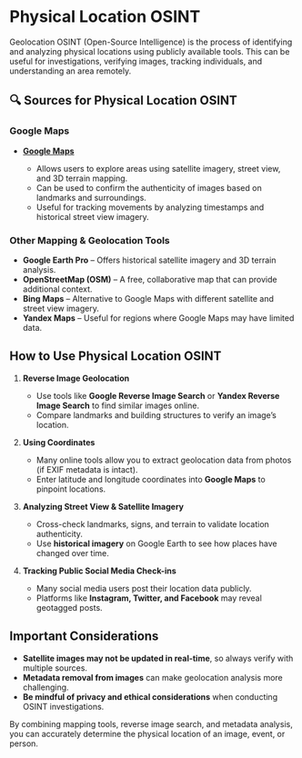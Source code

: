 # Physical Location OSINT  

Geolocation OSINT (Open-Source Intelligence) is the process of identifying and analyzing physical locations using publicly available tools. This can be useful for investigations, verifying images, tracking individuals, and understanding an area remotely.  

## 🔍 Sources for Physical Location OSINT  

### Google Maps  
- **[Google Maps](https://www.google.com/maps/@31.5581516,74.3939335,15z)**
  
  - Allows users to explore areas using satellite imagery, street view, and 3D terrain mapping.  
  - Can be used to confirm the authenticity of images based on landmarks and surroundings.  
  - Useful for tracking movements by analyzing timestamps and historical street view imagery.  

### Other Mapping & Geolocation Tools  
- **Google Earth Pro** – Offers historical satellite imagery and 3D terrain analysis.  
- **OpenStreetMap (OSM)** – A free, collaborative map that can provide additional context.  
- **Bing Maps** – Alternative to Google Maps with different satellite and street view imagery.  
- **Yandex Maps** – Useful for regions where Google Maps may have limited data.  

## How to Use Physical Location OSINT  

1. **Reverse Image Geolocation**  
   - Use tools like **Google Reverse Image Search** or **Yandex Reverse Image Search** to find similar images online.  
   - Compare landmarks and building structures to verify an image’s location.  

2. **Using Coordinates**  
   - Many online tools allow you to extract geolocation data from photos (if EXIF metadata is intact).  
   - Enter latitude and longitude coordinates into **Google Maps** to pinpoint locations.  

3. **Analyzing Street View & Satellite Imagery**  
   - Cross-check landmarks, signs, and terrain to validate location authenticity.  
   - Use **historical imagery** on Google Earth to see how places have changed over time.  

4. **Tracking Public Social Media Check-ins**  
   - Many social media users post their location data publicly.  
   - Platforms like **Instagram, Twitter, and Facebook** may reveal geotagged posts.  

## Important Considerations  

- **Satellite images may not be updated in real-time**, so always verify with multiple sources.  
- **Metadata removal from images** can make geolocation analysis more challenging.  
- **Be mindful of privacy and ethical considerations** when conducting OSINT investigations.  

By combining mapping tools, reverse image search, and metadata analysis, you can accurately determine the physical location of an image, event, or person.  
